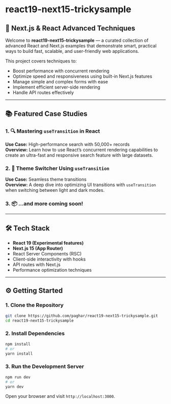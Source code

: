 # react19-next15-trickysample

## 🚀 Next.js & React Advanced Techniques

Welcome to **react19-next15-trickysample** — a curated collection of advanced React and Next.js examples that demonstrate smart, practical ways to build fast, scalable, and user-friendly web applications.

This project covers techniques to:
- Boost performance with concurrent rendering 
- Optimize speed and responsiveness using built-in Next.js features
- Manage simple and complex forms with ease
- Implement efficient server-side rendering
- Handle API routes effectively
---
## 📚 Featured Case Studies

### 1. 🔍 Mastering `useTransition` in React  
**Use Case:** High-performance search with 50,000+ records  
**Overview:** Learn how to use React’s concurrent rendering capabilities to create an ultra-fast and responsive search feature with large datasets.

### 2. 🎨 Theme Switcher Using `useTransition`  
**Use Case:** Seamless theme transitions  
**Overview:** A deep dive into optimizing UI transitions with `useTransition` when switching between light and dark modes.

### 3. 📦 ...and more coming soon!

---

## 🛠️ Tech Stack

- **React 19 (Experimental features)**
- **Next.js 15 (App Router)**
- React Server Components (RSC)
- Client-side interactivity with hooks
- API routes with Next.js
- Performance optimization techniques

---

## ⚙️ Getting Started
### 1. Clone the Repository
```bash
git clone https://github.com/paghar/react19-next15-trickysample.git
cd react19-next15-trickysample
```
### 2. Install Dependencies
```bash
npm install
# or
yarn install
```
### 3. Run the Development Server
```bash
npm run dev
# or
yarn dev
```
Open your browser and visit `http://localhost:3000`.